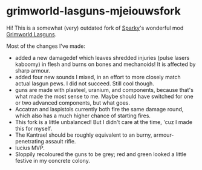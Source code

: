 # grimworld-lasguns-mjeiouwsfork

Hi! This is a somewhat (very) outdated fork of [Sparky](https://steamcommunity.com/profiles/76561199057353785)'s wonderful mod [Grimworld Lasguns](https://steamcommunity.com/sharedfiles/filedetails/?id=2894628781&searchtext=lasguns).

Most of the changes I've made:
- added a new damagedef which leaves shredded injuries (pulse lasers kaboomy) in flesh and burns on bones and mechanoids! It is affected by sharp armour.
- added four new sounds I mixed, in an effort to more closely match actual lasgun pews. I did not succeed. Still cool though.
- guns are made with plasteel, uranium, and components, because that's what made the most sense to me. Maybe should have switched for one or two advanced components, but what goes.
- Accatran and laspistols currently both fire the same damage round, which also has a much higher chance of starting fires.
- This fork is a little unbalanced! But I didn't care at the time, 'cuz I made this for myself.
- The Kantrael should be roughly equivalent to an burny, armour-penetrating assault rifle.
- lucius MVP.
- Sloppily recoloured the guns to be grey; red and green looked a little festive in my concrete colony.
